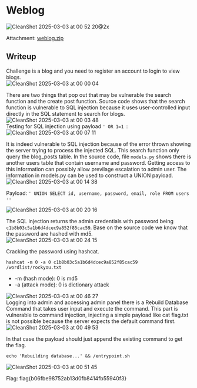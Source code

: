 # Weblog
![CleanShot 2025-03-03 at 00 52 20@2x](https://github.com/user-attachments/assets/c9337df4-127e-43a9-b842-ebe119b00171)

Attachment: [weblog.zip](https://github.com/esheeep/ctf-writeups/blob/main/SnykCon2025/Attachments/weblog.zip)

## Writeup
Challenge is a blog and you need to register an account to login to view blogs. <br>
![CleanShot 2025-03-03 at 00 00 04](https://github.com/user-attachments/assets/661bddc6-85fc-40b8-9f45-3657dc70a701)

There are two things that pop out that may be vulnerable the search function and the create post function.
Source code shows that the search function is vulnerable to SQL injection because it uses user-controlled input directly in the SQL statement to search for blogs. <br>
![CleanShot 2025-03-03 at 00 03 48](https://github.com/user-attachments/assets/9a095a83-a2ea-4750-8273-38c1f8bffe3c)
<br>
Testing for SQL injection using payload `' OR 1=1 `: <br>
![CleanShot 2025-03-03 at 00 07 11](https://github.com/user-attachments/assets/ead7d7c5-db7b-460a-aa8f-3f7ab9ae6c3b)

It is indeed vulnerable to SQL injection because of the error thrown showing the server trying to process the injected SQL.
This search function only query the blog_posts table. In the source code, file `models.py` shows there is another users table that contain username and password.
Getting access to this information can possibly allow previlage escalation to admin user. The information in models.py can be used to construct a UNION payload. <br>
![CleanShot 2025-03-03 at 00 14 38](https://github.com/user-attachments/assets/ade7d7ef-efb0-45dc-bfa2-9b417b9ff041) <br>

Payload: `' UNION SELECT id, username, password, email, role FROM users --  ` <br>

![CleanShot 2025-03-03 at 00 20 16](https://github.com/user-attachments/assets/f9474df6-22f9-4018-b983-47722ce724fa) <br>

The SQL injection returns the admin credentials with password being `c1b8b03c5a1b6d4dcec9a852f85cac59`.
Base on the source code we know that the password are hashed with md5. <br>
![CleanShot 2025-03-03 at 00 24 15](https://github.com/user-attachments/assets/7a0a719c-ee64-4efc-a114-b703f52a2008) <br>

Cracking the password using hashcat.
```
hashcat -m 0 -a 0 c1b8b03c5a1b6d4dcec9a852f85cac59 /wordlist/rockyou.txt
```
* -m (hash mode): 0 is md5
* -a (attack mode): 0 is dictionary attack

![CleanShot 2025-03-03 at 00 46 27](https://github.com/user-attachments/assets/4430b82d-f44a-4fb9-bfc5-a6c55bc3a478) <br>
Logging into admin and accessing admin panel there is a Rebuild Database Command that takes user input and execute the command. 
This part is vulnerable to command injection, injecting a simple payload like cat flag.txt is not possible because the server expects the default command first. <br>
![CleanShot 2025-03-03 at 00 49 53](https://github.com/user-attachments/assets/17d560df-aa3b-47e2-974b-f0fa66570aae)

In that case the payload should just append the existing command to get the flag. 
```
echo 'Rebuilding database...' && /entrypoint.sh
```

![CleanShot 2025-03-03 at 00 51 45](https://github.com/user-attachments/assets/c764f38d-f7b9-4f40-8b2a-4078834f6ee9) <br>

Flag: flag{b06fbe98752ab13d0fb8414fb55940f3}


